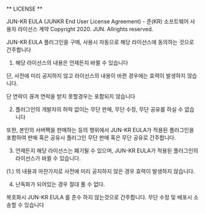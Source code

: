 
** LICENSE **

JUN-KR EULA (JUNKR End User License Agreement) - 준(KR) 소프트웨어 사용자 라이선스 계약
Copyright 2020. JUN. Allrights reserved. 


JUN-KR EULA 플러그인을 구매, 사용시 자동으로 해당 라이선스에 동의하는 것으로 간주합니다


1. 해당 라이선스의 내용은 언제든지 바뀔 수 있습니다

단, 사전에 미리 공지하지 않고 라이선스의 내용이 바뀐 경우에는
효력이 발생하지 않습니다.

단 연락이 끊겨 연락을 받지 못할경우는 포함되지 않습니다


2. 플러그인의 개발자의 허락 없이는 무단 판매, 무단 수정, 무단 공유를 하실 수 없습니다

또한, 본인의 서버팩을 판매하는 등의 행위에서 JUN-KR EULA가 적용된 플러그인을 포함하여
판매 혹은 공유시 플러그인 무단 판매 혹은 무단 공유로 간주합니다.


3. 언제든지 해당 라이선스는 폐기될 수 있으며, JUN-KR EULA가 적용된 플러그인의 라이선스가 바뀔 수 있습니다.

(1.) 의 내용과 마찬가지로 사전에 미리 공지하지 않은 경우 효력이 발생하지 않습니다.

4. 난독화가 되어있는 경우 절대 풀 수 없다.

복호화시 JUN-KR EULA 를 준수 하지 않는것으로 간주합니다.
무단 수정 및 배포시 소송할 수 있습니다
